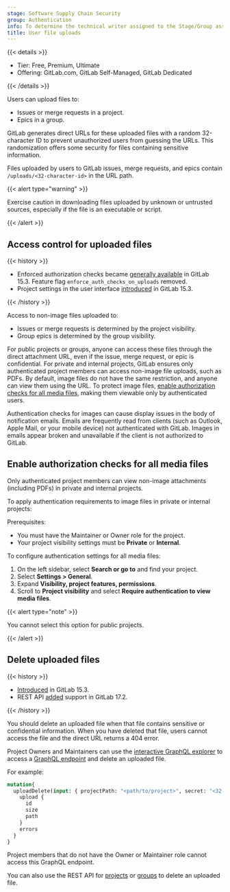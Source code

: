 ```yaml
---
stage: Software Supply Chain Security
group: Authentication
info: To determine the technical writer assigned to the Stage/Group associated with this page, see https://handbook.gitlab.com/handbook/product/ux/technical-writing/#assignments
title: User file uploads
---
```


{{< details >}}

- Tier: Free, Premium, Ultimate
- Offering: GitLab.com, GitLab Self-Managed, GitLab Dedicated

{{< /details >}}

Users can upload files to:

- Issues or merge requests in a project.
- Epics in a group.

GitLab generates direct URLs for these uploaded files with a random 32-character ID to prevent unauthorized users from guessing the URLs. This randomization offers some security for files containing sensitive information.

Files uploaded by users to GitLab issues, merge requests, and epics contain `/uploads/<32-character-id>` in the URL path.

{{< alert type="warning" >}}

Exercise caution in downloading files uploaded by unknown or untrusted sources, especially if the file is an executable or script.

{{< /alert >}}

## Access control for uploaded files

{{< history >}}

- Enforced authorization checks became [generally available](https://gitlab.com/gitlab-org/gitlab/-/issues/352291) in GitLab 15.3. Feature flag `enforce_auth_checks_on_uploads` removed.
- Project settings in the user interface [introduced](https://gitlab.com/gitlab-org/gitlab/-/merge_requests/88567) in GitLab 15.3.

{{< /history >}}

Access to non-image files uploaded to:

- Issues or merge requests is determined by the project visibility.
- Group epics is determined by the group visibility.

For public projects or groups, anyone can access these files through the direct attachment URL, even if the issue, merge request, or epic is confidential.
For private and internal projects, GitLab ensures only authenticated project members can access non-image file uploads, such as PDFs.
By default, image files do not have the same restriction, and anyone can view them using the URL. To protect image files, [enable authorization checks for all media files](#enable-authorization-checks-for-all-media-files), making them viewable only by authenticated users.

Authentication checks for images can cause display issues in the body of notification emails.
Emails are frequently read from clients (such as Outlook, Apple Mail, or your mobile device)
not authenticated with GitLab. Images in emails appear broken and unavailable if
the client is not authorized to GitLab.

## Enable authorization checks for all media files

Only authenticated project members can view non-image attachments (including PDFs) in private and internal projects.

To apply authentication requirements to image files in private or internal projects:

Prerequisites:

- You must have the Maintainer or Owner role for the project.
- Your project visibility settings must be **Private** or **Internal**.

To configure authentication settings for all media files:

1. On the left sidebar, select **Search or go to** and find your project.
1. Select **Settings > General**.
1. Expand **Visibility, project features, permissions**.
1. Scroll to **Project visibility** and select **Require authentication to view media files**.

{{< alert type="note" >}}

You cannot select this option for public projects.

{{< /alert >}}

## Delete uploaded files

{{< history >}}

- [Introduced](https://gitlab.com/gitlab-org/gitlab/-/merge_requests/92791) in GitLab 15.3.
- REST API [added](https://gitlab.com/gitlab-org/gitlab/-/merge_requests/157066) support in GitLab 17.2.

{{< /history >}}

You should delete an uploaded file when that file contains sensitive or confidential information. When you have deleted that file, users cannot access the file and the direct URL returns a 404 error.

Project Owners and Maintainers can use the [interactive GraphQL explorer](../api/graphql/_index.md#interactive-graphql-explorer) to access a [GraphQL endpoint](../api/graphql/reference/_index.md#mutationuploaddelete) and delete an uploaded file.

For example:

```graphql
mutation{
  uploadDelete(input: { projectPath: "<path/to/project>", secret: "<32-character-id>" , filename: "<filename>" }) {
    upload {
      id
      size
      path
    }
    errors
  }
}
```

Project members that do not have the Owner or Maintainer role cannot access this GraphQL endpoint.

You can also use the REST API for [projects](../api/project_markdown_uploads.md#delete-an-uploaded-file-by-secret-and-filename) or [groups](../api/group_markdown_uploads.md#delete-an-uploaded-file-by-secret-and-filename) to delete an uploaded file.
